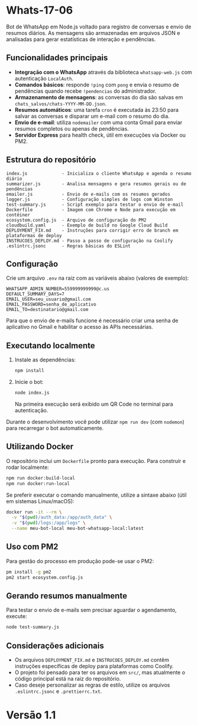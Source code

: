# Whats-17-06

Bot de WhatsApp em Node.js voltado para registro de conversas e envio de resumos diários. As mensagens são armazenadas em arquivos JSON e analisadas para gerar estatísticas de interação e pendências.

## Funcionalidades principais

- **Integração com o WhatsApp** através da biblioteca `whatsapp-web.js` com autenticação `LocalAuth`.
- **Comandos básicos**: responde `!ping` com `pong` e envia o resumo de pendências quando recebe `!pendencias` do administrador.
- **Armazenamento de mensagens**: as conversas do dia são salvas em `chats_salvos/chats-YYYY-MM-DD.json`.
- **Resumos automáticos**: uma tarefa `cron` é executada às 23:50 para salvar as conversas e disparar um e-mail com o resumo do dia.
- **Envio de e-mail**: utiliza `nodemailer` com uma conta Gmail para enviar resumos completos ou apenas de pendências.
- **Servidor Express** para health check, útil em execuções via Docker ou PM2.

## Estrutura do repositório

```
index.js             - Inicializa o cliente WhatsApp e agenda o resumo diário
summarizer.js        - Analisa mensagens e gera resumos gerais ou de pendências
emailer.js           - Envio de e-mails com os resumos gerados
logger.js            - Configuração simples de logs com Winston
test-summary.js      - Script exemplo para testar o envio de e-mail
Dockerfile           - Imagem com Chrome e Node para execução em contêiner
ecosystem.config.js  - Arquivo de configuração do PM2
cloudbuild.yaml      - Exemplo de build no Google Cloud Build
DEPLOYMENT_FIX.md    - Instruções para corrigir erro de branch em plataformas de deploy
INSTRUCOES_DEPLOY.md - Passo a passo de configuração na Coolify
.eslintrc.jsonc      - Regras básicas do ESLint
```

## Configuração

Crie um arquivo `.env` na raiz com as variáveis abaixo (valores de exemplo):

```
WHATSAPP_ADMIN_NUMBER=559999999999@c.us
DEFAULT_SUMMARY_DAYS=7
EMAIL_USER=seu_usuario@gmail.com
EMAIL_PASSWORD=senha_de_aplicativo
EMAIL_TO=destinatario@gmail.com
```

Para que o envio de e-mails funcione é necessário criar uma senha de aplicativo no Gmail e habilitar o acesso às APIs necessárias.

## Executando localmente

1. Instale as dependências:
   ```bash
   npm install
   ```
2. Inicie o bot:
   ```bash
   node index.js
   ```
   Na primeira execução será exibido um QR Code no terminal para autenticação.

Durante o desenvolvimento você pode utilizar `npm run dev` (com `nodemon`) para recarregar o bot automaticamente.

## Utilizando Docker

O repositório inclui um `Dockerfile` pronto para execução. Para construir e rodar localmente:

```bash
npm run docker:build-local
npm run docker:run-local
```
Se preferir executar o comando manualmente, utilize a sintaxe abaixo (útil em sistemas Linux/macOS):

```bash
docker run -it --rm \
  -v "$(pwd)/auth_data:/app/auth_data" \
  -v "$(pwd)/logs:/app/logs" \
  --name meu-bot-local meu-bot-whatsapp-local:latest
```

## Uso com PM2

Para gestão do processo em produção pode-se usar o PM2:

```bash
pm install -g pm2
pm2 start ecosystem.config.js
```

## Gerando resumos manualmente

Para testar o envio de e-mails sem precisar aguardar o agendamento, execute:

```bash
node test-summary.js
```

## Considerações adicionais

- Os arquivos `DEPLOYMENT_FIX.md` e `INSTRUCOES_DEPLOY.md` contêm instruções específicas de deploy para plataformas como Coolify.
- O projeto foi pensado para ter os arquivos em `src/`, mas atualmente o código principal está na raiz do repositório.
- Caso deseje personalizar as regras de estilo, utilize os arquivos `.eslintrc.jsonc` e `.prettierrc.txt`.

# Versão 1.1
